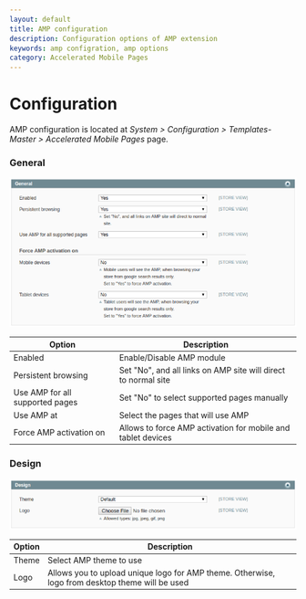 ```yaml
---
layout: default
title: AMP configuration
description: Configuration options of AMP extension
keywords: amp configration, amp options
category: Accelerated Mobile Pages
---
```


# Configuration

AMP configuration is located at
_System > Configuration > Templates-Master > Accelerated Mobile Pages_ page.

### General

![General section](/images/m1/amp/configuration/section-general.png)

Option | Description
-------|------------
Enabled | Enable/Disable AMP module
Persistent browsing | Set "No", and all links on AMP site will direct to normal site
Use AMP for all supported pages | Set "No" to select supported pages manually
Use AMP at | Select the pages that will use AMP
Force AMP activation on | Allows to force AMP activation for mobile and tablet devices

### Design

![General section](/images/m1/amp/configuration/section-design.png)

Option | Description
-------|------------
Theme | Select AMP theme to use
Logo | Allows you to upload unique logo for AMP theme. Otherwise, logo from desktop theme will be used

